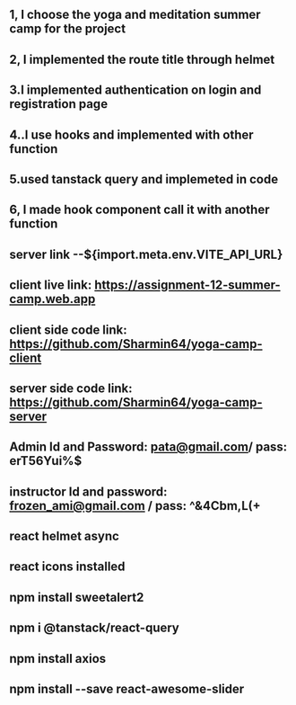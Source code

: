 ## 1, I choose the yoga and meditation summer camp for the project

## 2, I implemented the route title through helmet

## 3.I implemented authentication on login and registration page

## 4..I use hooks and implemented with other function

## 5.used tanstack query and implemeted in code

## 6, I made hook component call it with another function

## server link --${import.meta.env.VITE_API_URL}

## client live link: https://assignment-12-summer-camp.web.app

## client side code link: https://github.com/Sharmin64/yoga-camp-client

## server side code link: https://github.com/Sharmin64/yoga-camp-server

## Admin Id and Password: pata@gmail.com/ pass: erT56Yui%$

## instructor Id and password: frozen_ami@gmail.com / pass: ^&4Cbm,L(+

## react helmet async

## react icons installed

## npm install sweetalert2

## npm i @tanstack/react-query

## npm install axios

## npm install --save react-awesome-slider
